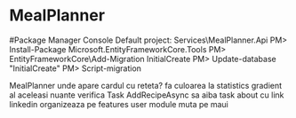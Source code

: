 # MealPlanner

#Package Manager Console
Default project: Services\MealPlanner.Api
PM> Install-Package Microsoft.EntityFrameworkCore.Tools
PM> EntityFrameworkCore\Add-Migration InitialCreate
PM> Update-database "InitialCreate"
PM> Script-migration





MealPlanner
unde apare cardul cu reteta?
fa culoarea la statistics gradient al aceleasi nuante
verifica  Task AddRecipeAsync sa aiba task
about cu link linkedin
organizeaza pe features
user module
muta pe maui

